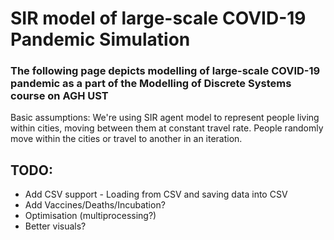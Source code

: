 # SIR model of large-scale COVID-19 Pandemic Simulation

### The following page depicts modelling of large-scale COVID-19 pandemic as a part of the Modelling of Discrete Systems course on AGH UST

Basic assumptions:
We're using SIR agent model to represent people living within cities, moving between them at constant travel rate. People randomly move within the cities or travel to another in an iteration.

## TODO:
<ul>
  <li>Add CSV support - Loading from CSV and saving data into CSV</li>
  <li>Add Vaccines/Deaths/Incubation?</li>
  <li>Optimisation (multiprocessing?)</li>
  <li>Better visuals?</li>
</ul>

